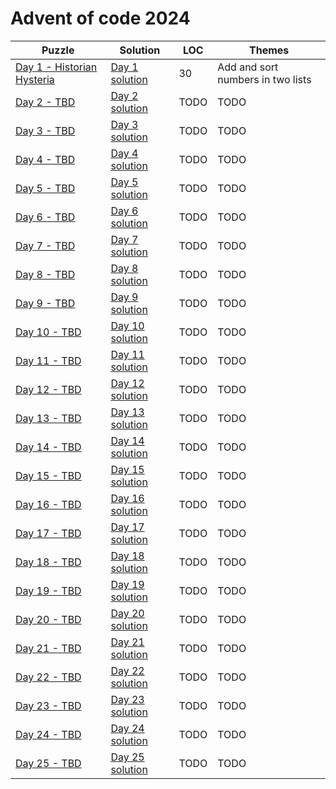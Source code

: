 # Advent of code 2024

| Puzzle                                                            | Solution                                    | LOC  | Themes                            |
|-------------------------------------------------------------------|---------------------------------------------|------|-----------------------------------|
| [Day 1 - Historian Hysteria](https://adventofcode.com/2024/day/1) | [Day 1 solution](src/main/kotlin/Day01.kt)  | 30   | Add and sort numbers in two lists |
| [Day 2 - TBD](https://adventofcode.com/2024/day/2)                | [Day 2 solution](src/main/kotlin/Day02.kt)  | TODO | TODO                              |
| [Day 3 - TBD](https://adventofcode.com/2024/day/3)                | [Day 3 solution](src/main/kotlin/Day03.kt)  | TODO | TODO                              |
| [Day 4 - TBD](https://adventofcode.com/2024/day/4)                | [Day 4 solution](src/main/kotlin/Day04.kt)  | TODO | TODO                              |
| [Day 5 - TBD](https://adventofcode.com/2024/day/5)                | [Day 5 solution](src/main/kotlin/Day05.kt)  | TODO | TODO                              |
| [Day 6 - TBD](https://adventofcode.com/2024/day/6)                | [Day 6 solution](src/main/kotlin/Day06.kt)  | TODO | TODO                              |
| [Day 7 - TBD](https://adventofcode.com/2024/day/7)                | [Day 7 solution](src/main/kotlin/Day07.kt)  | TODO | TODO                              |
| [Day 8 - TBD](https://adventofcode.com/2024/day/8)                | [Day 8 solution](src/main/kotlin/Day08.kt)  | TODO | TODO                              |
| [Day 9 - TBD](https://adventofcode.com/2024/day/9)                | [Day 9 solution](src/main/kotlin/Day09.kt)  | TODO | TODO                              |
| [Day 10 - TBD](https://adventofcode.com/2024/day/10)              | [Day 10 solution](src/main/kotlin/Day10.kt) | TODO | TODO                              |
| [Day 11 - TBD](https://adventofcode.com/2024/day/11)              | [Day 11 solution](src/main/kotlin/Day11.kt) | TODO | TODO                              |
| [Day 12 - TBD](https://adventofcode.com/2024/day/12)              | [Day 12 solution](src/main/kotlin/Day12.kt) | TODO | TODO                              |
| [Day 13 - TBD](https://adventofcode.com/2024/day/13)              | [Day 13 solution](src/main/kotlin/Day13.kt) | TODO | TODO                              |
| [Day 14 - TBD](https://adventofcode.com/2024/day/14)              | [Day 14 solution](src/main/kotlin/Day14.kt) | TODO | TODO                              |
| [Day 15 - TBD](https://adventofcode.com/2024/day/15)              | [Day 15 solution](src/main/kotlin/Day15.kt) | TODO | TODO                              |
| [Day 16 - TBD](https://adventofcode.com/2024/day/16)              | [Day 16 solution](src/main/kotlin/Day16.kt) | TODO | TODO                              |
| [Day 17 - TBD](https://adventofcode.com/2024/day/17)              | [Day 17 solution](src/main/kotlin/Day17.kt) | TODO | TODO                              |
| [Day 18 - TBD](https://adventofcode.com/2024/day/18)              | [Day 18 solution](src/main/kotlin/Day18.kt) | TODO | TODO                              |
| [Day 19 - TBD](https://adventofcode.com/2024/day/19)              | [Day 19 solution](src/main/kotlin/Day19.kt) | TODO | TODO                              |
| [Day 20 - TBD](https://adventofcode.com/2024/day/20)              | [Day 20 solution](src/main/kotlin/Day20.kt) | TODO | TODO                              |
| [Day 21 - TBD](https://adventofcode.com/2024/day/21)              | [Day 21 solution](src/main/kotlin/Day21.kt) | TODO | TODO                              |
| [Day 22 - TBD](https://adventofcode.com/2024/day/22)              | [Day 22 solution](src/main/kotlin/Day22.kt) | TODO | TODO                              |
| [Day 23 - TBD](https://adventofcode.com/2024/day/23)              | [Day 23 solution](src/main/kotlin/Day23.kt) | TODO | TODO                              |
| [Day 24 - TBD](https://adventofcode.com/2024/day/24)              | [Day 24 solution](src/main/kotlin/Day24.kt) | TODO | TODO                              |
| [Day 25 - TBD](https://adventofcode.com/2024/day/25)              | [Day 25 solution](src/main/kotlin/Day25.kt) | TODO | TODO                              |
